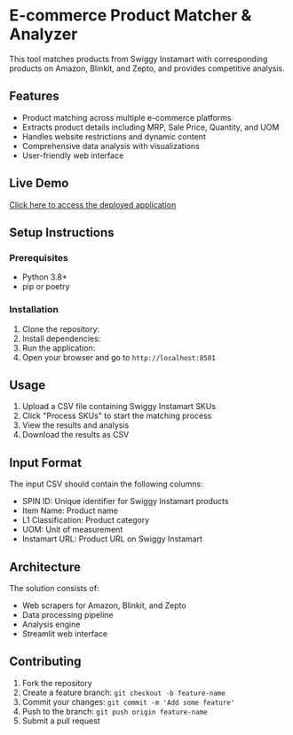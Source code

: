 # E-commerce Product Matcher & Analyzer

This tool matches products from Swiggy Instamart with corresponding products on Amazon, Blinkit, and Zepto, and provides competitive analysis.

## Features

- Product matching across multiple e-commerce platforms
- Extracts product details including MRP, Sale Price, Quantity, and UOM
- Handles website restrictions and dynamic content
- Comprehensive data analysis with visualizations
- User-friendly web interface

## Live Demo

[Click here to access the deployed application](https://your-deployed-app-url.com)

## Setup Instructions

### Prerequisites

- Python 3.8+
- pip or poetry

### Installation

1. Clone the repository:
2. Install dependencies:
3. Run the application:
4. Open your browser and go to `http://localhost:8501`

## Usage

1. Upload a CSV file containing Swiggy Instamart SKUs
2. Click "Process SKUs" to start the matching process
3. View the results and analysis
4. Download the results as CSV

## Input Format

The input CSV should contain the following columns:
- SPIN ID: Unique identifier for Swiggy Instamart products
- Item Name: Product name
- L1 Classification: Product category
- UOM: Unit of measurement
- Instamart URL: Product URL on Swiggy Instamart

## Architecture

The solution consists of:
- Web scrapers for Amazon, Blinkit, and Zepto
- Data processing pipeline
- Analysis engine
- Streamlit web interface

## Contributing

1. Fork the repository
2. Create a feature branch: `git checkout -b feature-name`
3. Commit your changes: `git commit -m 'Add some feature'`
4. Push to the branch: `git push origin feature-name`
5. Submit a pull request